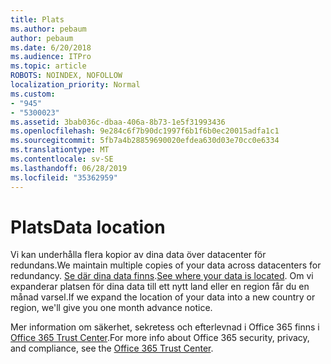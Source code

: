 ```yaml
---
title: Plats
ms.author: pebaum
author: pebaum
ms.date: 6/20/2018
ms.audience: ITPro
ms.topic: article
ROBOTS: NOINDEX, NOFOLLOW
localization_priority: Normal
ms.custom:
- "945"
- "5300023"
ms.assetid: 3bab036c-dbaa-406a-8b73-1e5f31993436
ms.openlocfilehash: 9e284c6f7b90dc1997f6b1f6b0ec20015adfa1c1
ms.sourcegitcommit: 5fb7a4b28859690020efdea630d03e70cc0e6334
ms.translationtype: MT
ms.contentlocale: sv-SE
ms.lasthandoff: 06/28/2019
ms.locfileid: "35362959"
---
```

# <a name="data-location"></a><span data-ttu-id="c0ea0-102">Plats</span><span class="sxs-lookup"><span data-stu-id="c0ea0-102">Data location</span></span>

<span data-ttu-id="c0ea0-103">Vi kan underhålla flera kopior av dina data över datacenter för redundans.</span><span class="sxs-lookup"><span data-stu-id="c0ea0-103">We maintain multiple copies of your data across datacenters for redundancy.</span></span> <span data-ttu-id="c0ea0-104">[Se där dina data finns](https://office.com/datamaps).</span><span class="sxs-lookup"><span data-stu-id="c0ea0-104">[See where your data is located](https://office.com/datamaps).</span></span> <span data-ttu-id="c0ea0-105">Om vi expanderar platsen för dina data till ett nytt land eller en region får du en månad varsel.</span><span class="sxs-lookup"><span data-stu-id="c0ea0-105">If we expand the location of your data into a new country or region, we'll give you one month advance notice.</span></span>
  
<span data-ttu-id="c0ea0-106">Mer information om säkerhet, sekretess och efterlevnad i Office 365 finns i [Office 365 Trust Center](https://products.office.com/business/office-365-trust-center-welcome).</span><span class="sxs-lookup"><span data-stu-id="c0ea0-106">For more info about Office 365 security, privacy, and compliance, see the [Office 365 Trust Center](https://products.office.com/business/office-365-trust-center-welcome).</span></span>
  